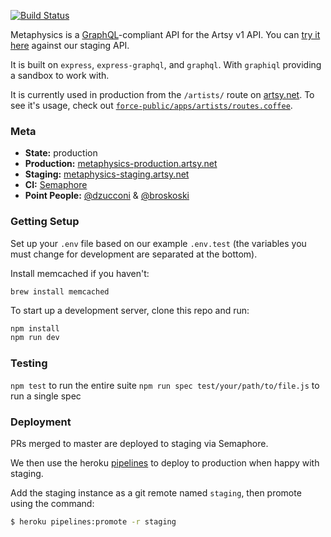 [![Build Status](https://semaphoreci.com/api/v1/projects/accc4cab-8844-44d3-ba87-e2e73335592a/587408/badge.svg)](https://semaphoreci.com/artsy-it/metaphysics)

Metaphysics is a [GraphQL](http://graphql.org)-compliant API for the Artsy v1 API. You can [try it here](https://metaphysics-staging.artsy.net/) against our staging API.

It is built on `express`, `express-graphql`, and `graphql`. With `graphiql` providing a sandbox to work with.

It is currently used in production from the `/artists/` route on [artsy.net](https://artsy.net/artists). To see it's usage, check out  [`force-public/apps/artists/routes.coffee`](https://github.com/artsy/force-public/blob/f60e582dd115bc794964e3db8e26a870c54e1bfd/apps/artists/routes.coffee#L6-L53).

### Meta

* __State:__ production
* __Production:__ [metaphysics-production.artsy.net](https://metaphysics-production.artsy.net/)
* __Staging:__ [metaphysics-staging.artsy.net](https://metaphysics-staging.artsy.net/)
* __CI:__ [Semaphore](https://semaphoreapp.com/artsy-it/metaphysics/)
* __Point People:__ [@dzucconi](https://github.com/dzucconi) & [@broskoski](https://github.com/broskoski)

### Getting Setup

Set up your `.env` file based on our example `.env.test` (the variables you must change for development are separated at the bottom).

Install memcached if you haven't:
```
brew install memcached
```

To start up a development server, clone this repo and run:

``` sh
npm install
npm run dev
```

### Testing

`npm test` to run the entire suite
`npm run spec test/your/path/to/file.js` to run a single spec

### Deployment

PRs merged to master are deployed to staging via Semaphore.

We then use the heroku [pipelines](https://blog.heroku.com/archives/2013/7/10/heroku-pipelines-beta) to deploy to production when happy with staging.

Add the staging instance as a git remote named `staging`, then promote using the command:

``` sh
$ heroku pipelines:promote -r staging
```
